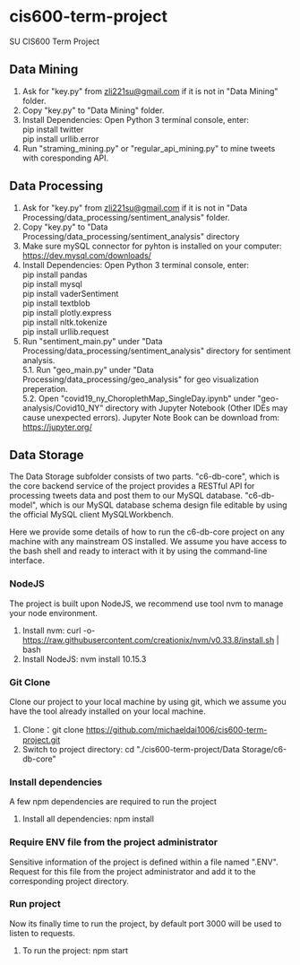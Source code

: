 # cis600-term-project
SU CIS600 Term Project

## Data Mining
1. Ask for "key.py" from zli221su@gmail.com if it is not in "Data Mining" folder.  
2. Copy "key.py" to "Data Mining" folder.  
3. Install Dependencies: Open Python 3 terminal console, enter:  
  pip install twitter  
  pip install urllib.error  
4. Run "straming_mining.py" or "regular_api_mining.py" to mine tweets with coresponding API.

## Data Processing
1. Ask for "key.py" from zli221su@gmail.com if it is not in "Data Processing/data_processing/sentiment_analysis" folder.  
2. Copy "key.py" to "Data Processing/data_processing/sentiment_analysis" directory  
3. Make sure mySQL connector for pyhton is installed on your computer: https://dev.mysql.com/downloads/  
3. Install Dependencies: Open Python 3 terminal console, enter:  
  pip install pandas  
  pip install mysql  
  pip install vaderSentiment  
  pip install textblob  
  pip install plotly.express  
  pip install nltk.tokenize  
  pip install urllib.request  
4. Run "sentiment_main.py" under "Data Processing/data_processing/sentiment_analysis" directory for sentiment analysis.  
5.1. Run "geo_main.py" under "Data Processing/data_processing/geo_analysis" for geo visualization preperation.  
5.2. Open "covid19_ny_ChoroplethMap_SingleDay.ipynb" under "geo-analysis/Covid10_NY" directory with Jupyter Notebook (Other IDEs may cause unexpected errors). Jupyter Note Book can be download from: https://jupyter.org/  

## Data Storage
The Data Storage subfolder consists of two parts. "c6-db-core", which is the core backend service of the project provides a RESTful API for processing tweets data and post them to our MySQL database. "c6-db-model", which is our MySQL database schema design file editable by using the official MySQL client MySQLWorkbench.

Here we provide some details of how to run the c6-db-core project on any machine with any mainstream OS installed. We assume you have access to the bash shell and ready to interact with it by using the command-line interface.

### NodeJS
The project is built upon NodeJS, we recommend use tool nvm to manage your node environment.

1. Install nvm:	 curl -o- https://raw.githubusercontent.com/creationix/nvm/v0.33.8/install.sh | bash 
2. Install NodeJS: nvm install 10.15.3

### Git Clone
Clone our project to your local machine by using git, which we assume you have the tool already installed on your local machine.

1. Clone：git clone https://github.com/michaeldai1006/cis600-term-project.git
2. Switch to project directory: cd "./cis600-term-project/Data Storage/c6-db-core"

### Install dependencies
A few npm dependencies are required to run the project
1. Install all dependencies: npm install

### Require ENV file from the project administrator
Sensitive information of the project is defined within a file named ".ENV". Request for this file from the project administrator and add it to the corresponding project directory.

### Run project
Now its finally time to run the project, by default port 3000 will be used to listen to requests.
1. To run the project: npm start
